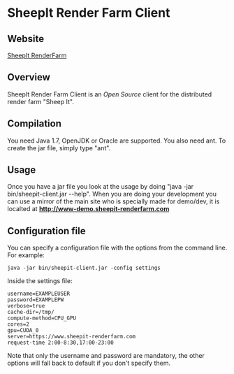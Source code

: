# SheepIt Render Farm Client

## Website

[SheepIt RenderFarm](https://www.sheepit-renderfarm.com)

## Overview

SheepIt Render Farm Client is an *Open Source* client for the distributed render farm "Sheep It".




## Compilation

You need Java 1.7, OpenJDK or Oracle are supported.
You also need ant.
To create the jar file, simply type "ant".

## Usage

Once you have a jar file you look at the usage by doing "java -jar bin/sheepit-client.jar --help".
When you are doing your development you can use a mirror of the main site who is specially made for demo/dev, it is localted at **http://www-demo.sheepit-renderfarm.com**

## Configuration file

You can specify a configuration file with the options from the command line. For example:


    java -jar bin/sheepit-client.jar -config settings



Inside the settings file:

    username=EXAMPLEUSER
	password=EXAMPLEPW
	verbose=true
	cache-dir=/tmp/
	compute-method=CPU_GPU
	cores=2
	gpu=CUDA_0
	server=https://www.sheepit-renderfarm.com
	request-time 2:00-8:30,17:00-23:00

Note that only the username and password are mandatory, the other options will fall back
to default if you don't specify them.

